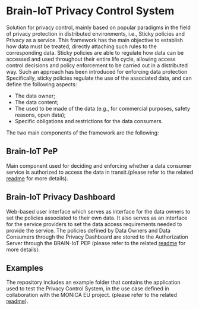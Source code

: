 # Brain-IoT Privacy Control System
Solution for privacy control, mainly based on popular paradigms in the field of privacy protection in distributed environments, i.e., Sticky policies and Privacy as a service. This framework has the main objective to establish how data must be treated, directly attaching such rules to the corresponding data. Sticky policies are able to regulate how data can be accessed and used throughout their entire life cycle, allowing access control decisions and policy enforcement to be carried out in a distributed way. Such an approach has been introduced for enforcing data protection
Specifically, sticky policies regulate the use of the associated data, and can define the following aspects:
- The data owner;
- The data content;
- The used to be made of the data (e.g., for commercial purposes, safety reasons, open data);
- Specific obligations and restrictions for the data consumers.


The two main components of the framework are the following:

## Brain-IoT PeP

Main component used for deciding and enforcing whether a data consumer service is authorized to access the data in transit.(please refer to the related [readme](https://github.com/eclipse-researchlabs/brain-iot-privacy-control-system-api) for more details).

## Brain-IoT Privacy Dashboard

Web-based user interface which serves as interface for the data owners to set the policies associated to their own data. It also serves as an interface for the service providers to set the data access requirements needed to provide the service. 
The policies defined by Data Owners and Data Consumers through the Privacy Dashboard are stored to the Authorization Server through the BRAIN-IoT PEP (please refer to the related  [readme](https://github.com/eclipse-researchlabs/brain-iot-privacy-control-dashboard) for more details).


## Examples
The repository includes an example folder that contains the application used to test the Privacy Control System, in the use case defined in collaboration with the MONICA EU project. (please refer to the related [readme](https://github.com/eclipse-researchlabs/brain-iot-privacy-control-system/tree/main/examples)).
